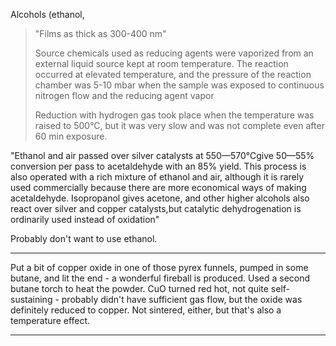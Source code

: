 Alcohols (ethanol, 

> "Films as thick as 300-400 nm"
> 
> Source chemicals used as reducing agents were vaporized from an external
> liquid source kept at room temperature. The reaction occurred at
> elevated temperature, and the pressure of the reaction chamber was
> 5-10 mbar when the sample was exposed to continuous nitrogen
> flow and the reducing agent vapor
> 
> Reduction with hydrogen gas
> took place when the temperature was raised to 500°C, but it was
> very slow and was not complete even after 60 min exposure.

"Ethanol and air passed over silver catalysts at 550—570°Cgive 50—55% conversion per pass to acetaldehyde with an 85% yield. This process is also operated with a rich mixture of
ethanol and air, although it is rarely used commercially because there are more economical ways of making acetaldehyde. Isopropanol gives acetone, and other higher
alcohols also react over silver and copper catalysts,but catalytic dehydrogenation is
ordinarily used instead of oxidation"

Probably don't want to use ethanol.

----

Put a bit of copper oxide in one of those pyrex funnels, pumped in some butane, and lit the end -  a wonderful fireball is produced. Used a second butane torch to heat the powder. CuO turned red hot, not quite self-sustaining - probably didn't have sufficient gas flow, but the oxide was definitely reduced to copper. Not sintered, either, but that's also a temperature effect.

----
